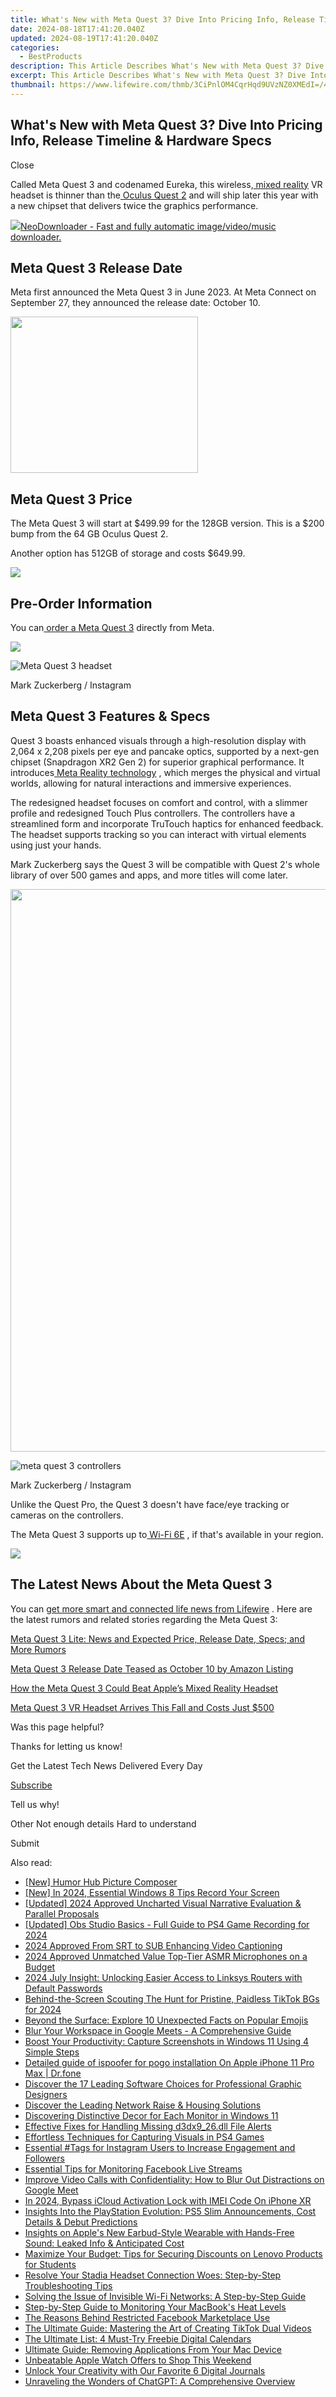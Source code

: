 ```yaml
---
title: What's New with Meta Quest 3? Dive Into Pricing Info, Release Timeline & Hardware Specs
date: 2024-08-18T17:41:20.040Z
updated: 2024-08-19T17:41:20.040Z
categories:
  - BestProducts
description: This Article Describes What's New with Meta Quest 3? Dive Into Pricing Info, Release Timeline & Hardware Specs
excerpt: This Article Describes What's New with Meta Quest 3? Dive Into Pricing Info, Release Timeline & Hardware Specs
thumbnail: https://www.lifewire.com/thmb/3CiPnlOM4CqrHqd9UVzNZ0XMEdI=/400x300/filters:no_upscale():max_bytes(150000):strip_icc():format(webp)/meta-quest-3-headset-controllers-2e620c5746c445ddaeb137a9bc255ae0.jpg
---
```


## What's New with Meta Quest 3? Dive Into Pricing Info, Release Timeline & Hardware Specs

Close 

 Called Meta Quest 3 and codenamed Eureka, this wireless,[ mixed reality](https://www.lifewire.com/what-is-mixed-reality-4588766) VR headset is thinner than the[ Oculus Quest 2](https://www.lifewire.com/oculus-quest-2-hands-on-solid-performance-with-some-cut-corners-5082993) and will ship later this year with a new chipset that delivers twice the graphics performance.

<!-- affiliate ads begin -->
<a href="https://secure.2checkout.com/order/checkout.php?PRODS=4559731&QTY=1&AFFILIATE=108875&CART=1"><img src="http://www.neowise.com/images/nd-ss-w200.jpg" border="0">NeoDownloader - Fast and fully automatic image/video/music downloader. </a>
<!-- affiliate ads end -->
## Meta Quest 3 Release Date 

 Meta first announced the Meta Quest 3 in June 2023\. At Meta Connect on September 27, they announced the release date: October 10.

<!-- affiliate ads begin -->
<a href="https://boody-eco-wear.pxf.io/c/5597632/1567905/13846" target="_top" id="1567905"><img src="//a.impactradius-go.com/display-ad/13846-1567905" border="0" alt="" width="300" height="250"/></a><img height="0" width="0" src="https://imp.pxf.io/i/5597632/1567905/13846" style="position:absolute;visibility:hidden;" border="0" />
<!-- affiliate ads end -->
## Meta Quest 3 Price 

 The Meta Quest 3 will start at $499.99 for the 128GB version. This is a $200 bump from the 64 GB Oculus Quest 2.

 Another option has 512GB of storage and costs $649.99.  

<!-- affiliate ads begin -->
<a href="https://secure.2checkout.com/order/checkout.php?PRODS=3851691&QTY=1&AFFILIATE=108875&CART=1"><img src="http://www.aiseesoft.com/avangate/30p/banner.jpg" border="0"></a>
<!-- affiliate ads end -->
## Pre-Order Information 

 You can[ order a Meta Quest 3](https://www.meta.com/quest/quest-3/) directly from Meta.

<!-- affiliate ads begin -->
<a href="https://store.bitdefender.com/affiliate.php?ACCOUNT=BITLATIN&AFFILIATE=108875&PATH=http%3A%2F%2Fwww.bitdefender.com%2Fbusiness%3FAFFILIATE%3D108875%26RESOURCE%3D30%2525%2BOff%2Ball%2BGravityZone%2BProducts"><img src="https://www.bitdefender.com/content/dam/bitdefender/business/campaign/1200X628.png" border="0"></a>
<!-- affiliate ads end -->
![Meta Quest 3 headset](https://www.lifewire.com/thmb/R0nFxJPG6GNdRdNMejkyp2Ps0BQ=/1500x0/filters:no_upscale():max_bytes(200000):strip_icc():format(webp)/meta-quest-3-headset-front-7049bb83fcbd4b51967c79f6d62a372d.png) 

Mark Zuckerberg / Instagram

##  Meta Quest 3 Features & Specs 

 Quest 3 boasts enhanced visuals through a high-resolution display with 2,064 x 2,208 pixels per eye and pancake optics, supported by a next-gen chipset (Snapdragon XR2 Gen 2) for superior graphical performance. It introduces[ Meta Reality technology](https://www.meta.com/blog/quest/mixed-reality-definition-passthrough-scene-understanding-spatial-anchors/) , which merges the physical and virtual worlds, allowing for natural interactions and immersive experiences.

 The redesigned headset focuses on comfort and control, with a slimmer profile and redesigned Touch Plus controllers. The controllers have a streamlined form and incorporate TruTouch haptics for enhanced feedback. The headset supports tracking so you can interact with virtual elements using just your hands.

 Mark Zuckerberg says the Quest 3 will be compatible with Quest 2's whole library of over 500 games and apps, and more titles will come later.

<!-- affiliate ads begin -->
<a href="https://ursime.pxf.io/c/5597632/2048963/16384" target="_top" id="2048963"><img src="//a.impactradius-go.com/display-ad/16384-2048963" border="0" alt="" width="1200" height="900"/></a><img height="0" width="0" src="https://imp.pxf.io/i/5597632/2048963/16384" style="position:absolute;visibility:hidden;" border="0" />
<!-- affiliate ads end -->
![meta quest 3 controllers](https://www.lifewire.com/thmb/u3aTimwltvpfD-actB8lufsDZNo=/1500x0/filters:no_upscale():max_bytes(200000):strip_icc():format(webp)/meta-quest-3-controllers-45f99ced94a544fa82a64f37a1cd1d05.png) 

Mark Zuckerberg / Instagram

 Unlike the Quest Pro, the Quest 3 doesn't have face/eye tracking or cameras on the controllers.

 The Meta Quest 3 supports up to[ Wi-Fi 6E](https://www.lifewire.com/6ghz-6e-wi-fi-4845541) , if that's available in your region.  

<!-- affiliate ads begin -->
<a href="https://store.nero.com/order/checkout.php?PRODS=42296740&QTY=1&AFFILIATE=108875&CART=1"><img src="https://www.nero.com/nero-com-wAssets/img/banners/2023/biu/Nero_BackItUp_Screen_2.webp" border="0"></a>
<!-- affiliate ads end -->
##  The Latest News About the Meta Quest 3 

 You can [ get more smart and connected life news from Lifewire](https://www.lifewire.com/smart-home-connected-life-news-4797031) . Here are the latest rumors and related stories regarding the Meta Quest 3:

[  Meta Quest 3 Lite: News and Expected Price, Release Date, Specs; and More Rumors ](https://www.lifewire.com/meta-quest-3-lite-8661438) 

[  Meta Quest 3 Release Date Teased as October 10 by Amazon Listing ](https://www.lifewire.com/meta-quest-3-7975592) 

[  How the Meta Quest 3 Could Beat Apple’s Mixed Reality Headset ](https://www.lifewire.com/how-the-meta-quest-3-could-beat-apples-mixed-reality-headset-7508093) 

[  Meta Quest 3 VR Headset Arrives This Fall and Costs Just $500 ](https://www.lifewire.com/meta-quest-3-vr-headset-arrives-this-fall-7507067) 

Was this page helpful?

Thanks for letting us know!

 Get the Latest Tech News Delivered Every Day

[ Subscribe ](https://www.lifewire.com/#) 

Tell us why!

 Other  Not enough details  Hard to understand 

 Submit 

<ins class="adsbygoogle"
     style="display:block"
     data-ad-format="autorelaxed"
     data-ad-client="ca-pub-7571918770474297"
     data-ad-slot="1223367746"></ins>



<ins class="adsbygoogle"
     style="display:block"
     data-ad-client="ca-pub-7571918770474297"
     data-ad-slot="8358498916"
     data-ad-format="auto"
     data-full-width-responsive="true"></ins>

<span class="atpl-alsoreadstyle">Also read:</span>
<div><ul>
<li><a href="https://some-techniques.techidaily.com/new-humor-hub-picture-composer/"><u>[New] Humor Hub  Picture Composer</u></a></li>
<li><a href="https://video-screen-grab.techidaily.com/new-in-2024-essential-windows-8-tips-record-your-screen/"><u>[New] In 2024, Essential Windows 8 Tips  Record Your Screen</u></a></li>
<li><a href="https://video-screen-grab.techidaily.com/updated-2024-approved-uncharted-visual-narrative-evaluation-and-parallel-proposals/"><u>[Updated] 2024 Approved  Uncharted Visual Narrative Evaluation & Parallel Proposals</u></a></li>
<li><a href="https://video-screen-grab.techidaily.com/updated-obs-studio-basics-full-guide-to-ps4-game-recording-for-2024/"><u>[Updated] Obs Studio Basics - Full Guide to PS4 Game Recording for 2024</u></a></li>
<li><a href="https://some-knowledge.techidaily.com/2024-approved-from-srt-to-sub-enhancing-video-captioning/"><u>2024 Approved  From SRT to SUB  Enhancing Video Captioning</u></a></li>
<li><a href="https://some-guidance.techidaily.com/2024-approved-unmatched-value-top-tier-asmr-microphones-on-a-budget/"><u>2024 Approved  Unmatched Value  Top-Tier ASMR Microphones on a Budget</u></a></li>
<li><a href="https://techno-recovery.techidaily.com/2024-july-insight-unlocking-easier-access-to-linksys-routers-with-default-passwords/"><u>2024 July Insight: Unlocking Easier Access to Linksys Routers with Default Passwords</u></a></li>
<li><a href="https://extra-information.techidaily.com/behind-the-screen-scouting-the-hunt-for-pristine-paidless-tiktok-bgs-for-2024/"><u>Behind-the-Screen Scouting  The Hunt for Pristine, Paidless TikTok BGs for 2024</u></a></li>
<li><a href="https://techno-recovery.techidaily.com/beyond-the-surface-explore-10-unexpected-facts-on-popular-emojis/"><u>Beyond the Surface: Explore 10 Unexpected Facts on Popular Emojis</u></a></li>
<li><a href="https://techno-recovery.techidaily.com/blur-your-workspace-in-google-meets-a-comprehensive-guide/"><u>Blur Your Workspace in Google Meets - A Comprehensive Guide</u></a></li>
<li><a href="https://techno-recovery.techidaily.com/boost-your-productivity-capture-screenshots-in-windows-11-using-4-simple-steps/"><u>Boost Your Productivity: Capture Screenshots in Windows 11 Using 4 Simple Steps</u></a></li>
<li><a href="https://ios-pokemon-go.techidaily.com/detailed-guide-of-ispoofer-for-pogo-installation-on-apple-iphone-11-pro-max-drfone-by-drfone-virtual-ios/"><u>Detailed guide of ispoofer for pogo installation On Apple iPhone 11 Pro Max | Dr.fone</u></a></li>
<li><a href="https://techno-recovery.techidaily.com/discover-the-17-leading-software-choices-for-professional-graphic-designers/"><u>Discover the 17 Leading Software Choices for Professional Graphic Designers</u></a></li>
<li><a href="https://techno-recovery.techidaily.com/discover-the-leading-network-raise-and-housing-solutions/"><u>Discover the Leading Network Raise & Housing Solutions</u></a></li>
<li><a href="https://windows11.techidaily.com/discovering-distinctive-decor-for-each-monitor-in-windows-11/"><u>Discovering Distinctive Decor for Each Monitor in Windows 11</u></a></li>
<li><a href="https://techno-recovery.techidaily.com/effective-fixes-for-handling-missing-d3dx926dll-file-alerts/"><u>Effective Fixes for Handling Missing d3dx9_26.dll File Alerts</u></a></li>
<li><a href="https://techno-recovery.techidaily.com/effortless-techniques-for-capturing-visuals-in-ps4-games/"><u>Effortless Techniques for Capturing Visuals in PS4 Games</u></a></li>
<li><a href="https://techno-recovery.techidaily.com/essential-tags-for-instagram-users-to-increase-engagement-and-followers/"><u>Essential #Tags for Instagram Users to Increase Engagement and Followers</u></a></li>
<li><a href="https://facebook-video-recording.techidaily.com/essential-tips-for-monitoring-facebook-live-streams/"><u>Essential Tips for Monitoring Facebook Live Streams</u></a></li>
<li><a href="https://techno-recovery.techidaily.com/improve-video-calls-with-confidentiality-how-to-blur-out-distractions-on-google-meet/"><u>Improve Video Calls with Confidentiality: How to Blur Out Distractions on Google Meet</u></a></li>
<li><a href="https://activate-lock.techidaily.com/in-2024-bypass-icloud-activation-lock-with-imei-code-on-iphone-xr-by-drfone-ios/"><u>In 2024, Bypass iCloud Activation Lock with IMEI Code On iPhone XR</u></a></li>
<li><a href="https://techno-recovery.techidaily.com/insights-into-the-playstation-evolution-ps5-slim-announcements-cost-details-and-debut-predictions/"><u>Insights Into the PlayStation Evolution: PS5 Slim Announcements, Cost Details & Debut Predictions</u></a></li>
<li><a href="https://techno-recovery.techidaily.com/insights-on-apples-new-earbud-style-wearable-with-hands-free-sound-leaked-info-and-anticipated-cost/"><u>Insights on Apple's New Earbud-Style Wearable with Hands-Free Sound: Leaked Info & Anticipated Cost</u></a></li>
<li><a href="https://techno-recovery.techidaily.com/maximize-your-budget-tips-for-securing-discounts-on-lenovo-products-for-students/"><u>Maximize Your Budget: Tips for Securing Discounts on Lenovo Products for Students</u></a></li>
<li><a href="https://techno-recovery.techidaily.com/resolve-your-stadia-headset-connection-woes-step-by-step-troubleshooting-tips/"><u>Resolve Your Stadia Headset Connection Woes: Step-by-Step Troubleshooting Tips</u></a></li>
<li><a href="https://techno-recovery.techidaily.com/solving-the-issue-of-invisible-wi-fi-networks-a-step-by-step-guide/"><u>Solving the Issue of Invisible Wi-Fi Networks: A Step-by-Step Guide</u></a></li>
<li><a href="https://techno-recovery.techidaily.com/step-by-step-guide-to-monitoring-your-macbooks-heat-levels/"><u>Step-by-Step Guide to Monitoring Your MacBook's Heat Levels</u></a></li>
<li><a href="https://techno-recovery.techidaily.com/the-reasons-behind-restricted-facebook-marketplace-use/"><u>The Reasons Behind Restricted Facebook Marketplace Use</u></a></li>
<li><a href="https://techno-recovery.techidaily.com/the-ultimate-guide-mastering-the-art-of-creating-tiktok-dual-videos/"><u>The Ultimate Guide: Mastering the Art of Creating TikTok Dual Videos</u></a></li>
<li><a href="https://techno-recovery.techidaily.com/the-ultimate-list-4-must-try-freebie-digital-calendars/"><u>The Ultimate List: 4 Must-Try Freebie Digital Calendars</u></a></li>
<li><a href="https://techno-recovery.techidaily.com/ultimate-guide-removing-applications-from-your-mac-device/"><u>Ultimate Guide: Removing Applications From Your Mac Device</u></a></li>
<li><a href="https://techno-recovery.techidaily.com/unbeatable-apple-watch-offers-to-shop-this-weekend/"><u>Unbeatable Apple Watch Offers to Shop This Weekend</u></a></li>
<li><a href="https://techno-recovery.techidaily.com/unlock-your-creativity-with-our-favorite-6-digital-journals/"><u>Unlock Your Creativity with Our Favorite 6 Digital Journals</u></a></li>
<li><a href="https://techno-recovery.techidaily.com/unraveling-the-wonders-of-chatgpt-a-comprehensive-overview/"><u>Unraveling the Wonders of ChatGPT: A Comprehensive Overview</u></a></li>
</ul></div>
